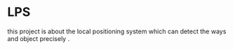 # LPS
this project is about the local positioning system which can detect the ways and object precisely .

